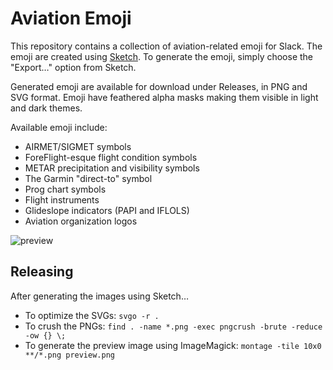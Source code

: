# Aviation Emoji

This repository contains a collection of aviation-related emoji for Slack. The emoji are created using [Sketch](https://www.sketch.com). To generate the emoji, simply choose the "Export…" option from Sketch.

Generated emoji are available for download under Releases, in PNG and SVG format. Emoji have feathered alpha masks making them visible in light and dark themes.

Available emoji include:

* AIRMET/SIGMET symbols
* ForeFlight-esque flight condition symbols
* METAR precipitation and visibility symbols
* The Garmin "direct-to" symbol
* Prog chart symbols
* Flight instruments
* Glideslope indicators (PAPI and IFLOLS)
* Aviation organization logos

![preview](https://github.com/RISCfuture/Aviation-Emoji/assets/15338/4afb2328-64b1-4357-bba8-cbb1c0c78483)

## Releasing

After generating the images using Sketch…

* To optimize the SVGs: `svgo -r .`
* To crush the PNGs: `find . -name *.png -exec pngcrush -brute -reduce -ow {} \;`
* To generate the preview image using ImageMagick: `montage -tile 10x0 **/*.png preview.png`
